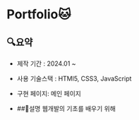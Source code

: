 # Portfolio🐱
## 🔍요약
* 제작 기간 : 2024.01 ~
* 사용 기술스택 : HTMl5, CSS3, JavaScript
* 구현 페이지: 메인 페이지

* ##📝설명
웹개발의 기초를 배우기 위해 
